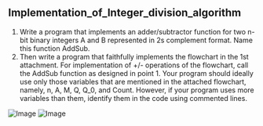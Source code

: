 ## Implementation_of_Integer_division_algorithm
1. Write a program that implements an adder/subtractor function for two n-bit binary integers A and B represented in 2s complement format.  Name this function AddSub.
2.  Then write a program that faithfully implements the flowchart in the 1st attachment. For implementation of +/- operations of the  flowchart, call the AddSub function as designed in point  1. Your program should ideally use only those variables that are mentioned in the attached flowchart, namely, n, A, M, Q, Q_0, and Count. However, if your program uses more variables than them, identify them in the code using commented lines.

<img  alt="Image" src="https://github.com/user-attachments/assets/0dab27ea-bba1-497f-86a3-af89d6e75bc8" />
<img  alt="Image" src="https://github.com/user-attachments/assets/7bd349d2-0feb-490a-aeb0-b834df760658" />
